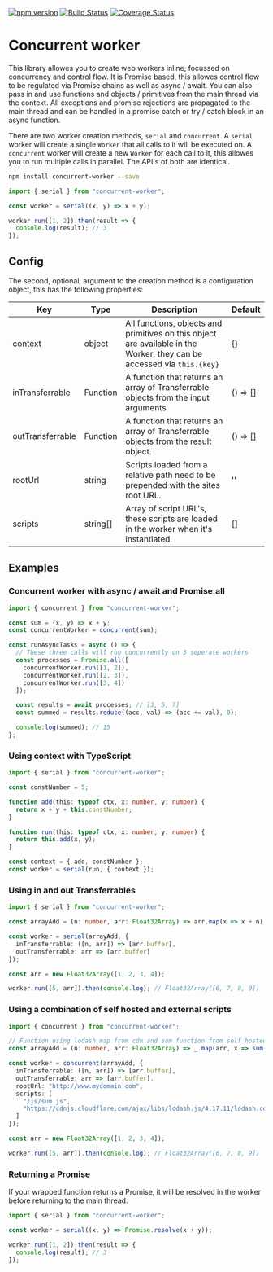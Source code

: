 [![npm version](https://badge.fury.io/js/concurrent-worker.svg)](https://badge.fury.io/js/concurrent-worker)
[![Build Status](https://travis-ci.org/Idicious/concurrent-worker.svg?branch=master)](https://travis-ci.org/Idicious/concurrent-worker)
[![Coverage Status](https://coveralls.io/repos/github/Idicious/concurrent-worker/badge.svg?branch=master)](https://coveralls.io/github/Idicious/concurrent-worker?branch=master)

# Concurrent worker

This library allowes you to create web workers inline, focussed on concurrency and control flow. It is Promise based, this allowes control
flow to be regulated via Promise chains as well as async / await. You can also pass in and use functions and objects / primitives from the main thread via the context. All exceptions and promise rejections are propagated to the main thread and can be handled in a promise catch or try / catch block in an async function.

There are two worker creation methods, `serial` and `concurrent`. A `serial` worker will create a single `Worker` that all calls to it will be executed on. A `concurrent` worker will create a new `Worker` for each call to it, this allowes you to run multiple calls in parallel. The API's of both are identical.

```sh
npm install concurrent-worker --save
```

```js
import { serial } from "concurrent-worker";

const worker = serial((x, y) => x + y);

worker.run([1, 2]).then(result => {
  console.log(result); // 3
});
```

## Config

The second, optional, argument to the creation method is a configuration object, this has the following properties:

| Key              | Type     | Description                                                                                                             | Default  |
| ---------------- | -------- | ----------------------------------------------------------------------------------------------------------------------- | -------- |
| context          | object   | All functions, objects and primitives on this object are available in the Worker, they can be accessed via `this.{key}` | {}       |
| inTransferrable  | Function | A function that returns an array of Transferrable objects from the input arguments                                      | () => [] |
| outTransferrable | Function | A function that returns an array of Transferrable objects from the result object.                                       | () => [] |
| rootUrl          | string   | Scripts loaded from a relative path need to be prepended with the sites root URL.                                       | ''       |
| scripts          | string[] | Array of script URL's, these scripts are loaded in the worker when it's instantiated.                                   | []       |

## Examples

### Concurrent worker with async / await and Promise.all

```js
import { concurrent } from "concurrent-worker";

const sum = (x, y) => x + y;
const concurrentWorker = concurrent(sum);

const runAsyncTasks = async () => {
  // These three calls will run concurrently on 3 seperate workers
  const processes = Promise.all([
    concurrentWorker.run([1, 2]),
    concurrentWorker.run([2, 3]),
    concurrentWorker.run([3, 4])
  ]);

  const results = await processes; // [3, 5, 7]
  const summed = results.reduce((acc, val) => (acc += val), 0);

  console.log(summed); // 15
};
```

### Using context with TypeScript

```ts
import { serial } from "concurrent-worker";

const constNumber = 5;

function add(this: typeof ctx, x: number, y: number) {
  return x + y + this.constNumber;
}

function run(this: typeof ctx, x: number, y: number) {
  return this.add(x, y);
}

const context = { add, constNumber };
const worker = serial(run, { context });
```

### Using in and out Transferrables

```ts
import { serial } from "concurrent-worker";

const arrayAdd = (n: number, arr: Float32Array) => arr.map(x => x + n);

const worker = serial(arrayAdd, {
  inTransferrable: ([n, arr]) => [arr.buffer],
  outTransferrable: arr => [arr.buffer]
});

const arr = new Float32Array([1, 2, 3, 4]);

worker.run([5, arr]).then(console.log); // Float32Array([6, 7, 8, 9])
```

### Using a combination of self hosted and external scripts

```ts
import { concurrent } from "concurrent-worker";

// Function using lodash map from cdn and sum function from self hosted script import.
const arrayAdd = (n: number, arr: Float32Array) => _.map(arr, x => sum(x, n));

const worker = concurrent(arrayAdd, {
  inTransferrable: ([n, arr]) => [arr.buffer],
  outTransferrable: arr => [arr.buffer],
  rootUrl: "http://www.mydomain.com",
  scripts: [
    "/js/sum.js",
    "https://cdnjs.cloudflare.com/ajax/libs/lodash.js/4.17.11/lodash.core.js"
  ]
});

const arr = new Float32Array([1, 2, 3, 4]);

worker.run([5, arr]).then(console.log); // Float32Array([6, 7, 8, 9])
```

### Returning a Promise

If your wrapped function returns a Promise, it will be resolved in
the worker before returning to the main thread.

```js
import { serial } from "concurrent-worker";

const worker = serial((x, y) => Promise.resolve(x + y));

worker.run([1, 2]).then(result => {
  console.log(result); // 3
});
```
